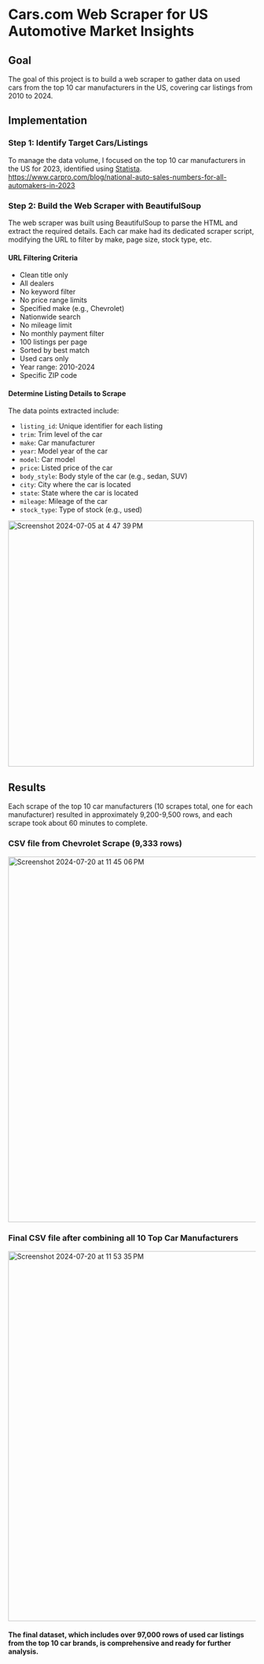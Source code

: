 # Cars.com Web Scraper for US Automotive Market Insights

## Goal
The goal of this project is to build a web scraper to gather data on used cars from the top 10 car manufacturers in the US, covering car listings from 2010 to 2024.

## Implementation

### Step 1: Identify Target Cars/Listings
To manage the data volume, I focused on the top 10 car manufacturers in the US for 2023, identified using [Statista](https://www.statista.com/statistics/264362/leading-car-brands-in-the-us-based-on-vehicle-sales/).
https://www.carpro.com/blog/national-auto-sales-numbers-for-all-automakers-in-2023

### Step 2: Build the Web Scraper with BeautifulSoup
The web scraper was built using BeautifulSoup to parse the HTML and extract the required details. Each car make had its dedicated scraper script, modifying the URL to filter by make, page size, stock type, etc.

#### URL Filtering Criteria
- Clean title only
- All dealers
- No keyword filter
- No price range limits
- Specified make (e.g., Chevrolet)
- Nationwide search
- No mileage limit
- No monthly payment filter
- 100 listings per page
- Sorted by best match
- Used cars only
- Year range: 2010-2024
- Specific ZIP code

#### Determine Listing Details to Scrape
The data points extracted include:
- `listing_id`: Unique identifier for each listing
- `trim`: Trim level of the car
- `make`: Car manufacturer
- `year`: Model year of the car
- `model`: Car model
- `price`: Listed price of the car
- `body_style`: Body style of the car (e.g., sedan, SUV)
- `city`: City where the car is located
- `state`: State where the car is located
- `mileage`: Mileage of the car
- `stock_type`: Type of stock (e.g., used)
<img width="500" alt="Screenshot 2024-07-05 at 4 47 39 PM" src="https://github.com/user-attachments/assets/6edf19c3-a803-4d33-975a-fbe68562122e">

## Results
Each scrape of the top 10 car manufacturers (10 scrapes total, one for each manufacturer) resulted in approximately 9,200-9,500 rows, and each scrape took about 60 minutes to complete.

### CSV file from Chevrolet Scrape (9,333 rows)
<img width="743" alt="Screenshot 2024-07-20 at 11 45 06 PM" src="https://github.com/user-attachments/assets/aecc890b-01a9-4d7f-86b3-d5e5d8a1299d">

### Final CSV file after combining all 10 Top Car Manufacturers
<img width="752" alt="Screenshot 2024-07-20 at 11 53 35 PM" src="https://github.com/user-attachments/assets/903bca73-b586-4575-b82c-649d0b930643">

#### The final dataset, which includes over 97,000 rows of used car listings from the top 10 car brands, is comprehensive and ready for further analysis.

